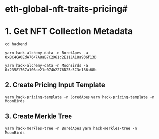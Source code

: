# eth-global-nft-traits-pricing#

# 1. Get NFT Collection Metadata

`cd hackend`

`yarn hack-alchemy-data -n BoredApes -a 0xBC4CA0EdA7647A8aB7C2061c2E118A18a936f13D`

`yarn hack-alchemy-data -n MoonBirds -a 0x23581767a106ae21c074b2276D25e5C3e136a68b`

## 2. Create Pricing Input Template

`yarn hack-pricing-template -n BoredApes`
`yarn hack-pricing-template -n MoonBirds`

## 3. Create Merkle Tree

`yarn hack-merkles-tree -n BoredApes`
`yarn hack-merkles-tree -n MoonBirds`
